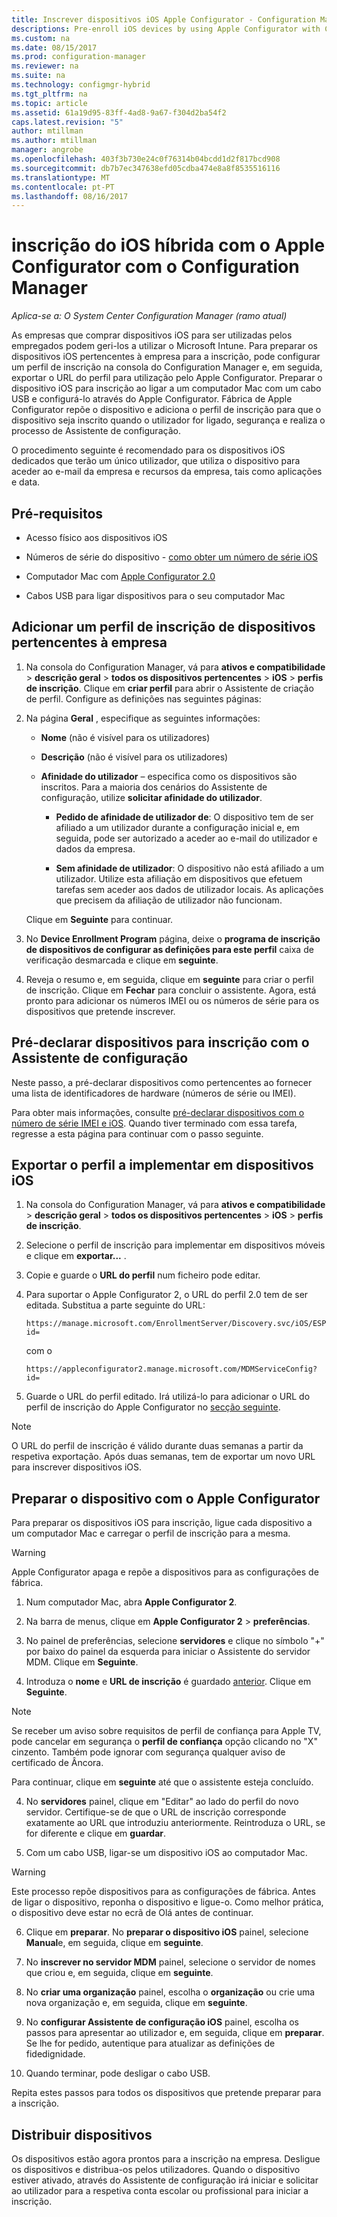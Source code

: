 ```yaml
---
title: Inscrever dispositivos iOS Apple Configurator - Configuration Manager | Microsoft Docs
descriptions: Pre-enroll iOS devices by using Apple Configurator with Configuration Manager.
ms.custom: na
ms.date: 08/15/2017
ms.prod: configuration-manager
ms.reviewer: na
ms.suite: na
ms.technology: configmgr-hybrid
ms.tgt_pltfrm: na
ms.topic: article
ms.assetid: 61a19d95-83ff-4ad8-9a67-f304d2ba54f2
caps.latest.revision: "5"
author: mtillman
ms.author: mtillman
manager: angrobe
ms.openlocfilehash: 403f3b730e24c0f76314b04bcdd1d2f817bcd908
ms.sourcegitcommit: db7b7ec347638efd05cdba474e8a8f8535516116
ms.translationtype: MT
ms.contentlocale: pt-PT
ms.lasthandoff: 08/16/2017
---
```

# <a name="ios-hybrid-enrollment-using-apple-configurator-with-configuration-manager"></a>inscrição do iOS híbrida com o Apple Configurator com o Configuration Manager

*Aplica-se a: O System Center Configuration Manager (ramo atual)*

As empresas que comprar dispositivos iOS para ser utilizadas pelos empregados podem geri-los a utilizar o Microsoft Intune. Para preparar os dispositivos iOS pertencentes à empresa para a inscrição, pode configurar um perfil de inscrição na consola do Configuration Manager e, em seguida, exportar o URL do perfil para utilização pelo Apple Configurator. Preparar o dispositivo iOS para inscrição ao ligar a um computador Mac com um cabo USB e configurá-lo através do Apple Configurator. Fábrica de Apple Configurator repõe o dispositivo e adiciona o perfil de inscrição para que o dispositivo seja inscrito quando o utilizador for ligado, segurança e realiza o processo de Assistente de configuração.

O procedimento seguinte é recomendado para os dispositivos iOS dedicados que terão um único utilizador, que utiliza o dispositivo para aceder ao e-mail da empresa e recursos da empresa, tais como aplicações e data.  

## <a name="prerequisites"></a>Pré-requisitos  

-   Acesso físico aos dispositivos iOS  

-   Números de série do dispositivo - [como obter um número de série iOS](https://support.apple.com/en-us/HT204308)  

-   Computador Mac com [Apple Configurator 2.0](http://go.microsoft.com/fwlink/?LinkId=518017)  

-   Cabos USB para ligar dispositivos para o seu computador Mac  

## <a name="add-a-corporate-owned-device-enrollment-profile"></a>Adicionar um perfil de inscrição de dispositivos pertencentes à empresa

1.  Na consola do Configuration Manager, vá para **ativos e compatibilidade** > **descrição geral** > **todos os dispositivos pertencentes** > **iOS** > **perfis de inscrição**. Clique em **criar perfil** para abrir o Assistente de criação de perfil. Configure as definições nas seguintes páginas:  

2.  Na página **Geral** , especifique as seguintes informações:  

    -   **Nome** (não é visível para os utilizadores)  

    -   **Descrição** (não é visível para os utilizadores)  

    -   **Afinidade do utilizador** – especifica como os dispositivos são inscritos. Para a maioria dos cenários do Assistente de configuração, utilize **solicitar afinidade do utilizador**.  

        -   **Pedido de afinidade de utilizador de**: O dispositivo tem de ser afiliado a um utilizador durante a configuração inicial e, em seguida, pode ser autorizado a aceder ao e-mail do utilizador e dados da empresa.  

        -   **Sem afinidade de utilizador**: O dispositivo não está afiliado a um utilizador. Utilize esta afiliação em dispositivos que efetuem tarefas sem aceder aos dados de utilizador locais. As aplicações que precisem da afiliação de utilizador não funcionam.

    Clique em **Seguinte** para continuar.  

3.  No **Device Enrollment Program** página, deixe o **programa de inscrição de dispositivos de configurar as definições para este perfil** caixa de verificação desmarcada e clique em **seguinte**.  

4.  Reveja o resumo e, em seguida, clique em **seguinte** para criar o perfil de inscrição. Clique em **Fechar** para concluir o assistente. Agora, está pronto para adicionar os números IMEI ou os números de série para os dispositivos que pretende inscrever.  

## <a name="predeclare-devices-to-enroll-with-setup-assistant"></a>Pré-declarar dispositivos para inscrição com o Assistente de configuração

Neste passo, a pré-declarar dispositivos como pertencentes ao fornecer uma lista de identificadores de hardware (números de série ou IMEI).

Para obter mais informações, consulte [pré-declarar dispositivos com o número de série IMEI e iOS](predeclare-devices-with-hardware-id.md). Quando tiver terminado com essa tarefa, regresse a esta página para continuar com o passo seguinte.

## <a name="export-the-profile-to-deploy-to-ios-devices"></a>Exportar o perfil a implementar em dispositivos iOS

1.  Na consola do Configuration Manager, vá para **ativos e compatibilidade** > **descrição geral** > **todos os dispositivos pertencentes** > **iOS** > **perfis de inscrição**.

2.  Selecione o perfil de inscrição para implementar em dispositivos móveis e clique em **exportar...** .

3.  Copie e guarde o **URL do perfil** num ficheiro pode editar.   

4.  Para suportar o Apple Configurator 2, o URL do perfil 2.0 tem de ser editada. Substitua a parte seguinte do URL:  

    ```  
    https://manage.microsoft.com/EnrollmentServer/Discovery.svc/iOS/ESProxy?id=  

    ```  

     com o  

    ```  
    https://appleconfigurator2.manage.microsoft.com/MDMServiceConfig?id=  

    ```

5.  Guarde o URL do perfil editado. Irá utilizá-lo para adicionar o URL do perfil de inscrição do Apple Configurator no [secção seguinte](#step-4-prepare-the-device-with-apple-configurator).  

> [!NOTE]
> O URL do perfil de inscrição é válido durante duas semanas a partir da respetiva exportação. Após duas semanas, tem de exportar um novo URL para inscrever dispositivos iOS.

## <a name="prepare-the-device-with-apple-configurator"></a>Preparar o dispositivo com o Apple Configurator

Para preparar os dispositivos iOS para inscrição, ligue cada dispositivo a um computador Mac e carregar o perfil de inscrição para a mesma.  

> [!WARNING]  
>  Apple Configurator apaga e repõe a dispositivos para as configurações de fábrica.  

1.  Num computador Mac, abra **Apple Configurator 2**.  

2.  Na barra de menus, clique em **Apple Configurator 2** > **preferências**.  

2.  No painel de preferências, selecione **servidores** e clique no símbolo "+" por baixo do painel da esquerda para iniciar o Assistente do servidor MDM. Clique em **Seguinte**.  

3.  Introduza o **nome** e **URL de inscrição** é guardado [anterior](#step-3-export-the-profile-to-deploy-to-ios-devices). Clique em **Seguinte**.  

   > [!NOTE]
   > Se receber um aviso sobre requisitos de perfil de confiança para Apple TV, pode cancelar em segurança o **perfil de confiança** opção clicando no "X" cinzento. Também pode ignorar com segurança qualquer aviso de certificado de Âncora.

   Para continuar, clique em **seguinte** até que o assistente esteja concluído.  

4.  No **servidores** painel, clique em "Editar" ao lado do perfil do novo servidor. Certifique-se de que o URL de inscrição corresponde exatamente ao URL que introduziu anteriormente. Reintroduza o URL, se for diferente e clique em **guardar**.  

5.  Com um cabo USB, ligar-se um dispositivo iOS ao computador Mac.  

  > [!WARNING]  
  >  Este processo repõe dispositivos para as configurações de fábrica. Antes de ligar o dispositivo, reponha o dispositivo e ligue-o. Como melhor prática, o dispositivo deve estar no ecrã de Olá antes de continuar.  

6.  Clique em **preparar**. No **preparar o dispositivo iOS** painel, selecione **Manual**e, em seguida, clique em **seguinte**.  

7.  No **inscrever no servidor MDM** painel, selecione o servidor de nomes que criou e, em seguida, clique em **seguinte**.  

9. No **criar uma organização** painel, escolha o **organização** ou crie uma nova organização e, em seguida, clique em **seguinte**.  

10. No **configurar Assistente de configuração iOS** painel, escolha os passos para apresentar ao utilizador e, em seguida, clique em **preparar**. Se lhe for pedido, autentique para atualizar as definições de fidedignidade.  

11. Quando terminar, pode desligar o cabo USB.  

Repita estes passos para todos os dispositivos que pretende preparar para a inscrição.

## <a name="distribute-devices"></a>Distribuir dispositivos

Os dispositivos estão agora prontos para a inscrição na empresa. Desligue os dispositivos e distribua-os pelos utilizadores. Quando o dispositivo estiver ativado, através do Assistente de configuração irá iniciar e solicitar ao utilizador para a respetiva conta escolar ou profissional para iniciar a inscrição.
